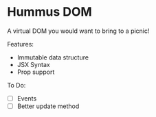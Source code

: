 # Hummus DOM

A virtual DOM you would want to bring to a picnic!

Features:
- Immutable data structure
- JSX Syntax
- Prop support

To Do:
- [ ] Events
- [ ] Better update method

